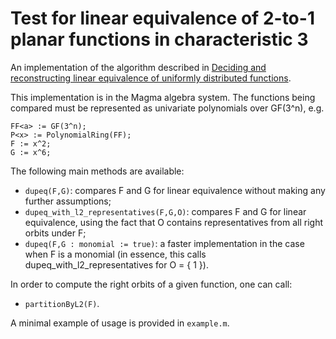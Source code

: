 # Test for linear equivalence of 2-to-1 planar functions in characteristic 3

An implementation of the algorithm described in [Deciding and reconstructing linear equivalence of uniformly distributed functions](https://eprint.iacr.org/2022/666).

This implementation is in the Magma algebra system. The functions being compared must be represented as univariate polynomials over GF(3^n), e.g.

```
FF<a> := GF(3^n);
P<x> := PolynomialRing(FF);
F := x^2;
G := x^6;
```

The following main methods are available:
- `dupeq(F,G)`: compares F and G for linear equivalence without making any further assumptions;
- `dupeq_with_l2_representatives(F,G,O)`: compares F and G for linear equivalence, using the fact that O contains representatives from all right orbits under F;
- `dupeq(F,G : monomial := true)`: a faster implementation in the case when F is a monomial (in essence, this calls dupeq_with_l2_representatives for O = { 1 }).

In order to compute the right orbits of a given function, one can call:
- `partitionByL2(F)`.

A minimal example of usage is provided in `example.m`.
